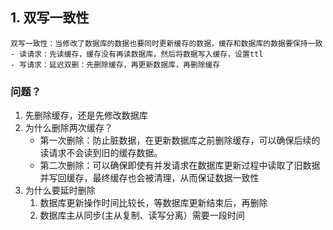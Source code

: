 ## 1. 双写一致性
    双写一致性：当修改了数据库的数据也要同时更新缓存的数据，缓存和数据库的数据要保持一致
    - 读请求：先读缓存，缓存没有再读数据库，然后将数据写入缓存，设置ttl
    - 写请求：延迟双删：先删除缓存，再更新数据库，再删除缓存    
    
### 问题？ 
1. 先删除缓存，还是先修改数据库
2. 为什么删除两次缓存？  
   * 第一次删除：防止脏数据，在更新数据库之前删除缓存，可以确保后续的读请求不会读到旧的缓存数据。
   * 第二次删除：可以确保即使有并发请求在数据库更新过程中读取了旧数据并写回缓存，最终缓存也会被清理，从而保证数据一致性
3. 为什么要延时删除  
   1. 数据库更新操作时间比较长，等数据库更新结束后，再删除
   2. 数据库主从同步(主从复制、读写分离）需要一段时间

